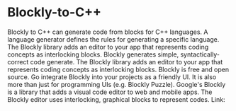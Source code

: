 # Blockly-to-C++

Blockly to C++ can generate code from blocks for C++ languages. A language generator defines the rules for generating a specific language. The Blockly library adds an editor to your app that represents coding concepts as interlocking blocks. Blockly generates simple, syntactically-correct code generate. The Blockly library adds an editor to your app that represents coding concepts as interlocking blocks. Blockly is free and open source. Go integrate Blockly into your projects as a friendly UI. It is also more than just for programming UIs (e.g. Blockly Puzzle). Google's Blockly is a library that adds a visual code editor to web and mobile apps. The Blockly editor uses interlocking, graphical blocks to represent codes.
Link: 
